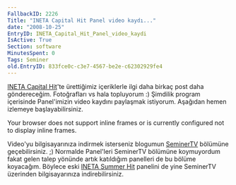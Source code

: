 ```yaml
---
FallbackID: 2226
Title: "INETA Capital Hit Panel video kaydı..."
date: "2008-10-25"
EntryID: INETA_Capital_Hit_Panel_video_kaydi
IsActive: True
Section: software
MinutesSpent: 0
Tags: Seminer
old.EntryID: 833fce0c-c3e7-4567-be2e-c62302929fe4
---
```

[INETA Capital
Hit](http://daron.yondem.com/tr/post/75fd8290-6f44-4c10-b48c-e183a0130d87)'te
ürettiğimiz içeriklerle ilgi daha birkaç post daha göndereceğim.
Fotoğrafları vs hala topluyorum :) Şimdilik program içerisinde
Panel'imizin video kaydını paylaşmak istiyorum. Aşağıdan hemen izlemeye
başlayabilirsiniz.

Your browser does not support inline frames or is currently configured
not to display inline frames.

Video'yu bilgisayarınıza indirmek isterseniz blogumun
[SeminerTV](http://daron.yondem.com/tr/formatpage.aspx?path=seminertv.format.html)
bölümüne geçebilirsiniz. ;) Normalde Panel'leri SeminerTV bölümüne
koymuyordum fakat gelen talep yönünde artık katıldığım panelleri de bu
bölüme koyacağım. Böylece eski [INETA Summer
Hit](http://daron.yondem.com/tr/post/7a13b13a-ce73-4ca0-b106-5da96c78a08c)
panelini de yine SeminerTV üzerinden bilgisayarınıza indirebilirsiniz.


